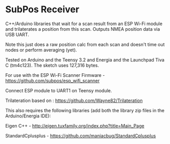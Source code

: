 # SubPos Receiver

C++/Arduino libraries that wait for a scan result from an ESP Wi-Fi module and trilaterates a position from this scan.
Outputs NMEA position data via USB UART.

Note this just does a raw position calc from each scan and doesn't time out nodes or perform averaging (yet).

Tested on Arduino and the Teensy 3.2 and Energia and the Launchpad Tiva C (tm4c123). The sketch uses 127,316 bytes.

For use with the ESP Wi-Fi Scanner Firmware - https://github.com/subpos/esp_wifi_scanner

Connect ESP module to UART1 on Teensy module. 

Trilateration based on : https://github.com/Wayne82/Trilateration

This also requires the following libraries (add both the library zip files in the Arduino/Energia IDE):

Eigen C++ - http://eigen.tuxfamily.org/index.php?title=Main_Page

StandardCplusplus - https://github.com/maniacbug/StandardCplusplus

